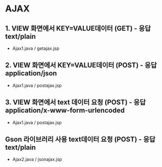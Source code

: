 # AJAX

## 1. VIEW 화면에서 KEY=VALUE데이터 (GET) - 응답 text/plain
- Ajax1.java / getajax.jsp

## 2. VIEW 화면에서 KEY=VALUE데이터 (POST) - 응답 application/json
- Ajax1.java / postajax.jsp

## 3. VIEW 화면에서 text 데이터 요청 (POST) - 응답 application/x-www-form-urlencoded
- Ajax1.java / postajax.jsp

## Gson 라이브러리 사용 text데이터 요청 (POST) - 응답 text/plain
- Ajax2.java / jsonajax.jsp
